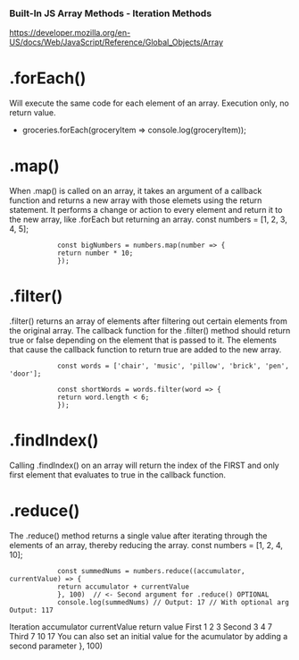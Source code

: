 



### Built-In JS Array Methods - Iteration Methods
https://developer.mozilla.org/en-US/docs/Web/JavaScript/Reference/Global_Objects/Array

# .forEach() 
Will execute the same code for each element of an array. Execution only, no return value.
  * groceries.forEach(groceryItem => console.log(groceryItem)); 

# .map()
When .map() is called on an array, it takes an argument of a callback function and returns a new array with those elemets using the return statement. It performs a change or action to every element and return it to the new array, like .forEach but returning an array.
                const numbers = [1, 2, 3, 4, 5]; 

                const bigNumbers = numbers.map(number => {
                return number * 10;
                });
# .filter()
.filter() returns an array of elements after filtering out certain elements from the original array. The callback function for the .filter() method should return true or false depending on the element that is passed to it. The elements that cause the callback function to return true are added to the new array. 

                const words = ['chair', 'music', 'pillow', 'brick', 'pen', 'door']; 

                const shortWords = words.filter(word => {
                return word.length < 6;
                });
# .findIndex()
Calling .findIndex() on an array will return the index of the FIRST and only first element that evaluates to true in the callback function.

# .reduce()
The .reduce() method returns a single value after iterating through the elements of an array, thereby reducing the array.
                const numbers = [1, 2, 4, 10];

                const summedNums = numbers.reduce((accumulator, currentValue) => {
                return accumulator + currentValue
                }, 100)  // <- Second argument for .reduce() OPTIONAL
                console.log(summedNums) // Output: 17 // With optional arg Output: 117

Iteration	accumulator	currentValue	return value
First	        1	        2	            3
Second	        3	        4	            7
Third	        7	        10	            17
You can also set an initial value for the acumulator by adding a second parameter }, 100) 